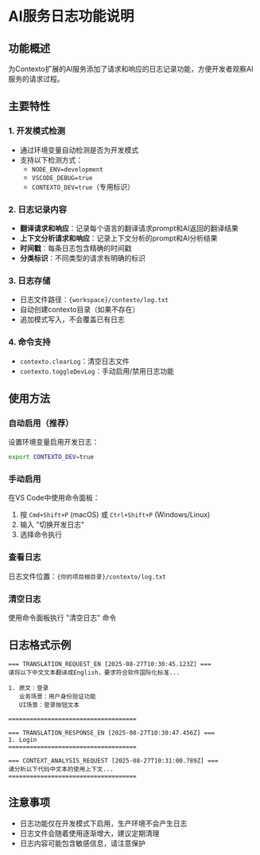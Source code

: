 # AI服务日志功能说明

## 功能概述
为Contexto扩展的AI服务添加了请求和响应的日志记录功能，方便开发者观察AI服务的请求过程。

## 主要特性

### 1. 开发模式检测
- 通过环境变量自动检测是否为开发模式
- 支持以下检测方式：
  - `NODE_ENV=development`
  - `VSCODE_DEBUG=true` 
  - `CONTEXTO_DEV=true`（专用标识）

### 2. 日志记录内容
- **翻译请求和响应**：记录每个语言的翻译请求prompt和AI返回的翻译结果
- **上下文分析请求和响应**：记录上下文分析的prompt和AI分析结果
- **时间戳**：每条日志包含精确的时间戳
- **分类标识**：不同类型的请求有明确的标识

### 3. 日志存储
- 日志文件路径：`{workspace}/contexto/log.txt`
- 自动创建contexto目录（如果不存在）
- 追加模式写入，不会覆盖已有日志

### 4. 命令支持
- `contexto.clearLog`：清空日志文件
- `contexto.toggleDevLog`：手动启用/禁用日志功能

## 使用方法

### 自动启用（推荐）
设置环境变量启用开发日志：
```bash
export CONTEXTO_DEV=true
```

### 手动启用
在VS Code中使用命令面板：
1. 按 `Cmd+Shift+P` (macOS) 或 `Ctrl+Shift+P` (Windows/Linux)
2. 输入 "切换开发日志"
3. 选择命令执行

### 查看日志
日志文件位置：`{你的项目根目录}/contexto/log.txt`

### 清空日志
使用命令面板执行 "清空日志" 命令

## 日志格式示例

```
=== TRANSLATION_REQUEST_EN [2025-08-27T10:30:45.123Z] ===
请将以下中文文本翻译成English，要求符合软件国际化标准...

1. 原文：登录
   业务场景：用户身份验证功能
   UI场景：登录按钮文本

====================================

=== TRANSLATION_RESPONSE_EN [2025-08-27T10:30:47.456Z] ===
1. Login
====================================

=== CONTEXT_ANALYSIS_REQUEST [2025-08-27T10:31:00.789Z] ===
请分析以下代码中文本的使用上下文...
====================================
```

## 注意事项
- 日志功能仅在开发模式下启用，生产环境不会产生日志
- 日志文件会随着使用逐渐增大，建议定期清理
- 日志内容可能包含敏感信息，请注意保护
